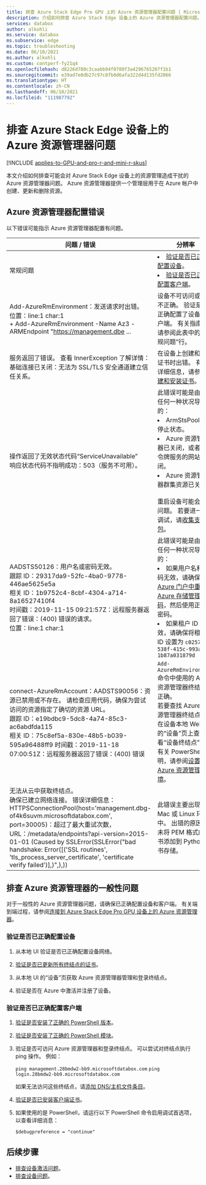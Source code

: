 ```yaml
---
title: 排查 Azure Stack Edge Pro GPU 上的 Azure 资源管理器配置问题 | Microsoft Docs
description: 介绍如何排查 Azure Stack Edge 设备上的 Azure 资源管理器配置问题。
services: databox
author: alkohli
ms.service: databox
ms.subservice: edge
ms.topic: troubleshooting
ms.date: 06/10/2021
ms.author: alkohli
ms.custom: contperf-fy21q4
ms.openlocfilehash: d8226d780c3caabb94f0780f3a4296765207f1b1
ms.sourcegitcommit: e39ad7e8db27c97c8fb0d6afa322d4d135fd2066
ms.translationtype: HT
ms.contentlocale: zh-CN
ms.lasthandoff: 06/10/2021
ms.locfileid: "111987792"
---
```

# <a name="troubleshoot-azure-resource-manager-issues-on-an-azure-stack-edge-device"></a>排查 Azure Stack Edge 设备上的 Azure 资源管理器问题 

[!INCLUDE [applies-to-GPU-and-pro-r-and-mini-r-skus](../../includes/azure-stack-edge-applies-to-gpu-pro-r-mini-r-sku.md)]

本文介绍如何排查可能会对 Azure Stack Edge 设备上的资源管理造成干扰的 Azure 资源管理器问题。 Azure 资源管理器提供一个管理层用于在 Azure 帐户中创建、更新和删除资源。
 
## <a name="azure-resource-manager-configuration-errors"></a>Azure 资源管理器配置错误

以下错误可能指示 Azure 资源管理器配置有问题。 

| **问题 / 错误** |  **分辨率** | 
|------------|-----------------|
|常规问题|<li>[验证是否已正确配置设备](#verify-the-device-is-configured-properly)。<li> [验证是否已正确配置客户端](#verify-the-client-is-configured-properly)。|
|Add-AzureRmEnvironment：发送请求时出错。<br>位置：line:1 char:1<br>+ Add-AzureRmEnvironment -Name Az3 -ARMEndpoint "https://management.dbe ...|设备不可访问或配置不正确。 验证是否正确配置了设备和客户端。 有关指南，请参阅此表中的“常规问题”行。|
|服务返回了错误。 查看 InnerException 了解详情：基础连接已关闭：无法为 SSL/TLS 安全通道建立信任关系。 |  在设备上创建和安装证书时出错。 有关详细信息，请参阅[创建和安装证书](azure-stack-edge-gpu-connect-resource-manager.md#step-2-create-and-install-certificates)。 |
|操作返回了无效状态代码“ServiceUnavailable” <br> 响应状态代码不指明成功：503（服务不可用）。 | 此错误可能是由以下任何一种状况导致的：<li>ArmStsPool 处于停止状态。</li><li>Azure 资源管理器已关闭，或者安全令牌服务的网站已关闭。</li><li>Azure 资源管理器群集资源已关闭。</li><br>重启设备可能会解决问题。 若要进一步调试，请[收集支持包](azure-stack-edge-gpu-troubleshoot.md#collect-support-package)。|
|AADSTS50126：用户名或密码无效。<br>跟踪 ID：29317da9-52fc-4ba0-9778-446ae5625e5a<br>相关 ID：1b9752c4-8cbf-4304-a714-8a16527410f4<br>时间戳：2019-11-15 09:21:57Z：远程服务器返回了错误：(400) 错误的请求。<br>位置：line:1 char:1 |此错误可能是由以下任何一种状况导致的：<li>如果用户名和密码无效，请确保[在 Azure 门户中重置 Azure 存储管理器密码](./azure-stack-edge-gpu-set-azure-resource-manager-password.md)，然后使用正确的密码。<li>如果租户 ID 无效，请确保将租户 ID 设置为 `c0257de7-538f-415c-993a-1b87a031879d`</li>|
|connect-AzureRmAccount：AADSTS90056：资源已禁用或不存在。 请检查应用代码，确保为尝试访问的资源指定了确切的资源 URL。<br>跟踪 ID：e19bdbc9-5dc8-4a74-85c3-ac6abdfda115<br>相关 ID：75c8ef5a-830e-48b5-b039-595a96488ff9 时间戳：2019-11-18 07:00:51Z：远程服务器返回了错误：(400) 错误 |`Add-AzureRmEnvironment` 命令中使用的 Azure 资源管理器终结点不正确。<br>若要查找 Azure 资源管理器终结点，请在设备本地 Web UI 的“设备”页上查看“设备终结点” 。<br>有关 PowerShell 说明，请参阅[设置 Azure 资源管理器环境](azure-stack-edge-gpu-connect-resource-manager.md#step-7-set-azure-resource-manager-environment)。 |
|无法从云中获取终结点。<br>确保已建立网络连接。 错误详细信息：HTTPSConnectionPool(host='management.dbg-of4k6suvm.microsoftdatabox.com', port=30005)：超过了最大重试次数，URL：/metadata/endpoints?api-version=2015-01-01 (Caused by SSLError(SSLError("bad handshake: Error([('SSL routines', 'tls_process_server_certificate', 'certificate verify failed')],)",),)) |此错误主要出现在 Mac 或 Linux 环境中。 出错的原因是未将 PEM 格式的证书添加到 Python 证书存储。 |


## <a name="troubleshoot-general-issues-with-azure-resource-manager"></a>排查 Azure 资源管理器的一般性问题

对于一般性的 Azure 资源管理器问题，请确保已正确配置设备和客户端。 有关端到端过程，请参阅[连接到 Azure Stack Edge Pro GPU 设备上的 Azure 资源管理器](azure-stack-edge-gpu-connect-resource-manager.md)。


### <a name="verify-the-device-is-configured-properly"></a>验证是否已正确配置设备

1. 从本地 UI 验证是否已正确配置设备网络。

2. [验证是否已更新所有终结点的证书](./azure-stack-edge-gpu-connect-resource-manager.md#step-2-create-and-install-certificates)。

3. 从本地 UI 的“设备”页获取 Azure 资源管理器管理和登录终结点。

4. 验证是否在 Azure 中激活并注册了设备。


### <a name="verify-the-client-is-configured-properly"></a>验证是否已正确配置客户端

1. [验证是否安装了正确的 PowerShell 版本](./azure-stack-edge-gpu-connect-resource-manager.md#step-3-install-powershell-on-the-client)。

2. [验证是否安装了正确的 PowerShell 模块](./azure-stack-edge-gpu-connect-resource-manager.md#step-4-set-up-azure-powershell-on-the-client)。

3. 验证是否可访问 Azure 资源管理器和登录终结点。 可以尝试对终结点执行 ping 操作。 例如：

   `ping management.28bmdw2-bb9.microsoftdatabox.com`
   `ping login.28bmdw2-bb9.microsoftdatabox.com`
   
   如果无法访问这些终结点，请[添加 DNS/主机文件条目](./azure-stack-edge-gpu-connect-resource-manager.md#step-5-modify-host-file-for-endpoint-name-resolution)。
   
4. [验证是否已安装客户端证书](./azure-stack-edge-gpu-connect-resource-manager.md#import-certificates-on-the-client-running-azure-powershell)。

5. 如果使用的是 PowerShell，请运行以下 PowerShell 命令启用调试首选项，以查看详细消息： 

    `$debugpreference = "continue"`


## <a name="next-steps"></a>后续步骤

- [排查设备激活问题](azure-stack-edge-gpu-troubleshoot-activation.md)。
- [排查设备问题](azure-stack-edge-gpu-troubleshoot.md)。
